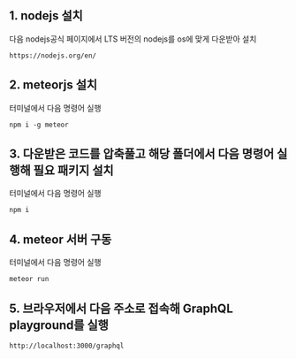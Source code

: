## 1. nodejs 설치

다음 nodejs공식 페이지에서 LTS 버전의 nodejs를 os에 맞게 다운받아 설치
```
https://nodejs.org/en/
```

## 2. meteorjs 설치

터미널에서 다음 명령어 실행

```
npm i -g meteor
```

## 3. 다운받은 코드를 압축풀고 해당 폴더에서 다음 명령어 실행해 필요 패키지 설치

터미널에서 다음 명령어 실행
```
npm i
```

## 4. meteor 서버 구동

터미널에서 다음 명령어 실행
```
meteor run 
```

## 5. 브라우저에서 다음 주소로 접속해 GraphQL playground를 실행

```
http://localhost:3000/graphql
```

